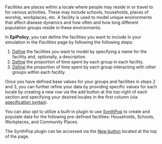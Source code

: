 Facilities are places within a locale where people may reside in or travel to for various activities. These may include schools, households, places of worship, workplaces, etc. 
A facility is used to model unique environments that affect disease dynamics and how often and how long different population groups reside in these environments.

In **EpiPolicy**, you can define the facilities you want to include in your simulation in the *Facilities* page by following the following steps: 
1. [Define](/assets/facilities-1.png) the facilities you want to model by specifying a name for the facilitiy and, optionally, a description.
2. [Define](/assets/facilities-2.png) the proportion of time spent by each group in each facility.
3. [Define](/assets/facilities-3.png) the proportion of time spent by each group interacting with other groups within each facility.

Once you have defined base values for your groups and facilities in steps 2 and 3, you can further refine your data by providing specific values for each locale by creating a new row via the add button at the top-right of each section and specifying your desired locales in the first column (via [specification syntax](/#regex-syntax)).

You can also opt to utilize a built-in plugin to use [SynthPop](https://github.com/UDST/synthpop) to create and populate data for the following pre-defined facilities: Households, Schools, Workplaces, and Community Places. 

The SynthPop plugin can be accessed via the [New button](/assets/facilities-synthpop-button.png) located at the top of the page.
